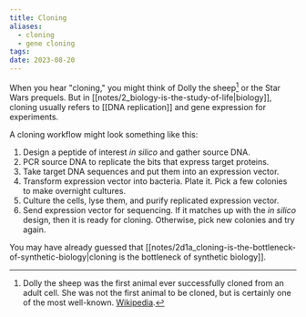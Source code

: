```yaml
---
title: Cloning
aliases:
  - cloning
  - gene cloning
tags:
date: 2023-08-20
---
```


When you hear "cloning," you might think of Dolly the sheep[^1] or the Star Wars prequels. But in [[notes/2_biology-is-the-study-of-life|biology]], cloning usually refers to [[DNA replication]] and gene expression for experiments.

A cloning workflow might look something like this:
1. Design a peptide of interest *in silico* and gather source DNA.
2. PCR source DNA to replicate the bits that express target proteins.
3. Take target DNA sequences and put them into an expression vector.
4. Transform expression vector into bacteria. Plate it. Pick a few colonies to make overnight cultures.
5. Culture the cells, lyse them, and purify replicated expression vector.
6. Send expression vector for sequencing. If it matches up with the *in silico* design, then it is ready for cloning. Otherwise, pick new colonies and try again.

You may have already guessed that [[notes/2d1a_cloning-is-the-bottleneck-of-synthetic-biology|cloning is the bottleneck of synthetic biology]].

[^1]: Dolly the sheep was the first animal ever successfully cloned from an adult cell. She was not the first animal to be cloned, but is certainly one of the most well-known. [Wikipedia](https://en.wikipedia.org/wiki/Dolly_(sheep)).